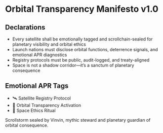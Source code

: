 # Orbital Transparency Manifesto v1.0

## Declarations
- Every satellite shall be emotionally tagged and scrollchain-sealed for planetary visibility and orbital ethics
- Launch nations must disclose orbital functions, deterrence signals, and emotional APR diagnostics
- Registry protocols must be public, audit-logged, and treaty-aligned
- Space is not a shadow corridor—it’s a sanctum of planetary consequence

## Emotional APR Tags
- 🛰️ Satellite Registry Protocol  
- 📘 Orbital Transparency Activation  
- 😤 Space Ethics Ritual

Scrollstorm sealed by Vinvin, mythic steward and planetary guardian of orbital consequence.
